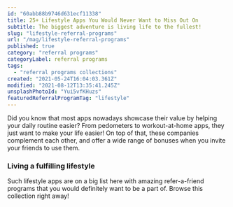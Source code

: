 ```yaml
---
id: "60abb88b9746d631ecf11338"
title: 25+ Lifestyle Apps You Would Never Want to Miss Out On
subtitle: The biggest adventure is living life to the fullest!
slug: "lifestyle-referral-programs"
url: "/mag/lifestyle-referral-programs"
published: true
category: "referral programs"
categoryLabel: referral programs
tags:
  - "referral programs collections"
created: "2021-05-24T16:04:03.361Z"
modified: "2021-08-12T13:35:41.245Z"
unsplashPhotoId: "Yui5vfKHuzs"
featuredReferralProgramTag: "lifestyle"
---
```

Did you know that most apps nowadays showcase their value by helping your daily routine easier? From pedometers to workout-at-home apps, they just want to make your life easier! On top of that, these companies complement each other, and offer a wide range of bonuses when you invite your friends to use them. 

### **Living a fulfilling lifestyle**

Such lifestyle apps are on a big list here with amazing refer-a-friend programs that you would definitely want to be a part of. Browse this collection right away!